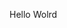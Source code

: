 Hello Wolrd










































































































































































































































































































































































































































































































































































































































































































































































































































































































































































































































































































































































































































































































































































































































































































































































































































































































































































































































































































































































































































































































































































































































































































































































































































































































































































































































































































































































































































































































































































































































































































































































































































































































































































































































































































































